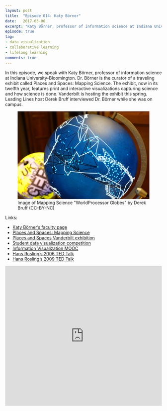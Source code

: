```yaml
---
layout: post
title:  "Episode 014: Katy Börner"
date:   2017-03-06
excerpt: "Katy Börner, professor of information science at Indiana University, talks about teaching data visualization."
episode: true
tag:
- data visualization
- collaborative learning
- lifelong learning
comments: true
---
```


In this episode, we speak with Katy Börner, professor of information science at Indiana University-Bloomington. Dr. Börner is the curator of a traveling exhibit called Places and Spaces: Mapping Science. The exhibit, now in its twelfth year, features print and interactive visualizations capturing science and how science is done. Vanderbilt is hosting the exhibit this spring. Leading Lines host Derek Bruff interviewed Dr. Börner while she was on campus. 

<figure>
 <img src="../assets/img/2017-03-03%2015.27.36.jpg"/>
 <figcaption>Image of Mapping Science "WorldProcessor Globes" by Derek Bruff (CC-BY-NC)</figcaption>
</figure>


Links:

* [Katy Börner’s faculty page](http://ella.slis.indiana.edu/~katy/)
* [Places and Spaces: Mapping Science](http://scimaps.org/home.html)
* [Places and Spaces Vanderbilt exhibition](http://vanderbi.lt/izlte)
* [Student data visualization competition](http://vanderbi.lt/fl99v)
* [Information Visualization MOOC](http://ivmooc.cns.iu.edu/index.html)
* [Hans Rosling’s 2006 TED Talk](http://www.ted.com/talks/hans_rosling_shows_the_best_stats_you_ve_ever_seen)
* [Hans Rosling’s 2009 TED Talk](https://www.ted.com/talks/hans_rosling_at_state)

<iframe width="100%" height="450" scrolling="no" frameborder="no" src="https://w.soundcloud.com/player/?url=https%3A//api.soundcloud.com/tracks/310573592&amp;auto_play=false&amp;hide_related=false&amp;show_comments=true&amp;show_user=true&amp;show_reposts=false&amp;visual=true"></iframe>
